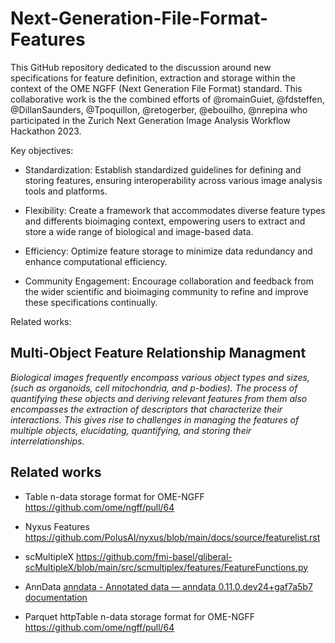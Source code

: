 # Next-Generation-File-Format-Features

This GitHub repository dedicated to the discussion around new specifications for feature definition,  extraction and storage within the context of the OME NGFF (Next Generation File Format) standard. This collaborative work is the the combined efforts of @romainGuiet, @fdsteffen, @DillanSaunders, @Tpoquillon, @retogerber, @ebouilho, @nrepina  who participated in the Zurich Next Generation Image Analysis Workflow Hackathon 2023.

Key objectives:

* Standardization: Establish standardized guidelines for defining and storing features, ensuring interoperability across various image analysis tools and platforms.

* Flexibility: Create a framework that accommodates diverse feature types and differents bioimaging context, empowering users to extract and store a wide range of biological and image-based data.

* Efficiency: Optimize feature storage to minimize data redundancy and enhance computational efficiency.

* Community Engagement: Encourage collaboration and feedback from the wider scientific and bioimaging community to refine and improve these specifications continually.

Related works:

## Multi-Object Feature Relationship Managment

*Biological images frequently encompass various object types and sizes, 
(such as organoids, cell mitochondria, and p-bodies). The process of 
quantifying these objects and deriving relevant features from them also 
encompasses the extraction of descriptors that characterize their 
interactions. This gives rise to challenges in managing the features of 
multiple objects, elucidating, quantifying, and storing their 
interrelationships.*





## Related works

- Table n-data storage format for OME-NGFF https://github.com/ome/ngff/pull/64

- Nyxus Features https://github.com/PolusAI/nyxus/blob/main/docs/source/featurelist.rst

- scMultipleX https://github.com/fmi-basel/gliberal-scMultipleX/blob/main/src/scmultiplex/features/FeatureFunctions.py

- AnnData [anndata - Annotated data &#8212; anndata 0.11.0.dev24+gaf7a5b7 documentation](https://anndata.readthedocs.io/en/latest/)

- Parquet httpTable n-data storage format for OME-NGFF https://github.com/ome/ngff/pull/64


